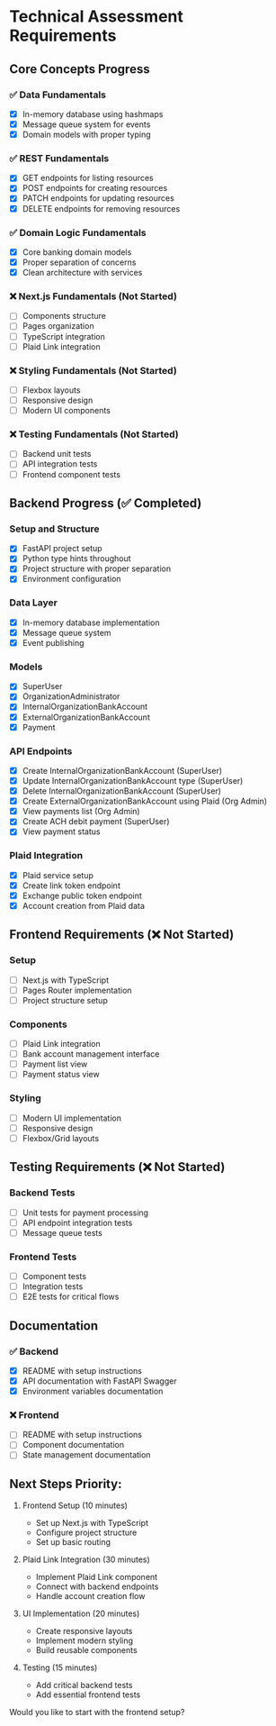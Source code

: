 # Technical Assessment Requirements

## Core Concepts Progress

### ✅ Data Fundamentals

- [x] In-memory database using hashmaps
- [x] Message queue system for events
- [x] Domain models with proper typing

### ✅ REST Fundamentals

- [x] GET endpoints for listing resources
- [x] POST endpoints for creating resources
- [x] PATCH endpoints for updating resources
- [x] DELETE endpoints for removing resources

### ✅ Domain Logic Fundamentals

- [x] Core banking domain models
- [x] Proper separation of concerns
- [x] Clean architecture with services

### ❌ Next.js Fundamentals (Not Started)

- [ ] Components structure
- [ ] Pages organization
- [ ] TypeScript integration
- [ ] Plaid Link integration

### ❌ Styling Fundamentals (Not Started)

- [ ] Flexbox layouts
- [ ] Responsive design
- [ ] Modern UI components

### ❌ Testing Fundamentals (Not Started)

- [ ] Backend unit tests
- [ ] API integration tests
- [ ] Frontend component tests

## Backend Progress (✅ Completed)

### Setup and Structure

- [x] FastAPI project setup
- [x] Python type hints throughout
- [x] Project structure with proper separation
- [x] Environment configuration

### Data Layer

- [x] In-memory database implementation
- [x] Message queue system
- [x] Event publishing

### Models

- [x] SuperUser
- [x] OrganizationAdministrator
- [x] InternalOrganizationBankAccount
- [x] ExternalOrganizationBankAccount
- [x] Payment

### API Endpoints

- [x] Create InternalOrganizationBankAccount (SuperUser)
- [x] Update InternalOrganizationBankAccount type (SuperUser)
- [x] Delete InternalOrganizationBankAccount (SuperUser)
- [x] Create ExternalOrganizationBankAccount using Plaid (Org Admin)
- [x] View payments list (Org Admin)
- [x] Create ACH debit payment (SuperUser)
- [x] View payment status

### Plaid Integration

- [x] Plaid service setup
- [x] Create link token endpoint
- [x] Exchange public token endpoint
- [x] Account creation from Plaid data

## Frontend Requirements (❌ Not Started)

### Setup

- [ ] Next.js with TypeScript
- [ ] Pages Router implementation
- [ ] Project structure setup

### Components

- [ ] Plaid Link integration
- [ ] Bank account management interface
- [ ] Payment list view
- [ ] Payment status view

### Styling

- [ ] Modern UI implementation
- [ ] Responsive design
- [ ] Flexbox/Grid layouts

## Testing Requirements (❌ Not Started)

### Backend Tests

- [ ] Unit tests for payment processing
- [ ] API endpoint integration tests
- [ ] Message queue tests

### Frontend Tests

- [ ] Component tests
- [ ] Integration tests
- [ ] E2E tests for critical flows

## Documentation

### ✅ Backend

- [x] README with setup instructions
- [x] API documentation with FastAPI Swagger
- [x] Environment variables documentation

### ❌ Frontend

- [ ] README with setup instructions
- [ ] Component documentation
- [ ] State management documentation

## Next Steps Priority:

1. Frontend Setup (10 minutes)

   - Set up Next.js with TypeScript
   - Configure project structure
   - Set up basic routing

2. Plaid Link Integration (30 minutes)

   - Implement Plaid Link component
   - Connect with backend endpoints
   - Handle account creation flow

3. UI Implementation (20 minutes)

   - Create responsive layouts
   - Implement modern styling
   - Build reusable components

4. Testing (15 minutes)
   - Add critical backend tests
   - Add essential frontend tests

Would you like to start with the frontend setup?
